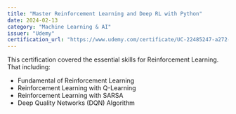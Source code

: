 ```yaml
---
title: "Master Reinforcement Learning and Deep RL with Python"
date: 2024-02-13
category: "Machine Learning & AI"
issuer: "Udemy"
certification_url: "https://www.udemy.com/certificate/UC-22485247-a272-4638-9336-bece1ebfcad8/?utm_campaign=email&utm_medium=email&utm_source=sendgrid.com"
---
```


This certification covered the essential skills for Reinforcement Learning. That including:
   - Fundamental of Reinforcement Learning
   - Reinforcement Learning with Q-Learning
   - Reinforcement Learning with SARSA
   - Deep Quality Networks (DQN) Algorithm
